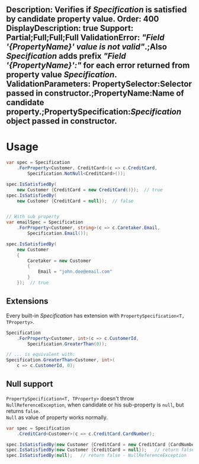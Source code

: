 Description: Verifies if <i>Specification</i> is satisfied by candidate property value.
Order: 400
DisplayDescription: true
Support: Partial;Full;Full;Full
ValidationError: <i>"Field '{PropertyName}' value is not valid"</i>.;Also <i>Specification</i> adds prefix <i>"Field '{PropertyName}':"</i> for each error returned from property value <i>Specification</i>.
ValidationParameters: PropertySelector:Selector passed in constructor.;PropertyName:Name of candidate property.;PropertySpecification:<i>Specification</i> object passed in constructor.
---

# Usage

```csharp
var spec = Specification
    .ForProperty<Customer, CreditCard>(c => c.CreditCard, 
        Specification.NotNull<CreditCard>());

spec.IsSatisfiedBy(
    new Customer {CreditCard = new CreditCard()});  // true
spec.IsSatisfiedBy(
    new Customer {CreditCard = null});  // false


// With sub property
var emailSpec = Specification
    .ForProperty<Customer, string>(c => c.Caretaker.Email,
        Specification.Email());

spec.IsSatisfiedBy(
    new Customer
    {
        Caretaker = new Customer
        {
            Email = "john.doe@email.com"
        }
    });  // true
```

## Extensions

Every built-in *Specification* has extension with `PropertySpecification<T, TProperty>`.

```csharp
Specification
    .ForProperty<Customer, int>(c => c.CustomerId,
        Specification.GreaterThan(0));

// ... is equivalent with:
Specification.GreaterThan<Customer, int>(
    c => c.CustomerId, 0);
```

## Null support

`PropertySpecification<T, TProperty>` doesn't throw `NullReferenceException`, when candidate or his sub-property is `null`, but returns `false`.  
`Null` as value of property works normally.

```csharp
var spec = Specification
    .CreditCard<Customer>(c => c.CreditCard.CardNumber);

spec.IsSatisfiedBy(new Customer {CreditCard = new CreditCard {CardNumber = null}}); // return false, because Specification result
spec.IsSatisfiedBy(new Customer {CreditCard = null});   // return false - NullReferenceException
spec.IsSatisfiedBy(null);   // return false - NullReferenceException
```